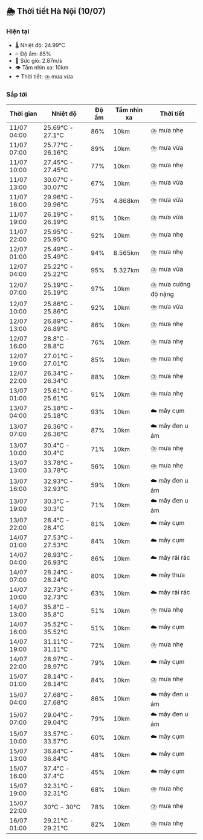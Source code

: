 ## 🌦️ Thời tiết Hà Nội (10/07)

### Hiện tại

- 🌡️ Nhiệt độ: 24.99℃
- 💦 Độ ẩm: 85%
- 💨 Sức gió: 2.87m/s
- 👁️ Tầm nhìn xa: 10km
- ☂️ Thời tiết: ⛈️ mưa vừa

### Sắp tới

| Thời gian | Nhiệt độ | Độ ẩm | Tầm nhìn xa | Thời tiết |
| --- | --- | --- | --- | --- |
| 11/07 04:00 | 25.69℃ - 27.1℃ | 86% | 10km | ⛈️ mưa nhẹ |
| 11/07 07:00 | 25.77℃ - 26.16℃ | 89% | 10km | ⛈️ mưa vừa |
| 11/07 10:00 | 27.45℃ - 27.45℃ | 77% | 10km | ⛈️ mưa nhẹ |
| 11/07 13:00 | 30.07℃ - 30.07℃ | 67% | 10km | ⛈️ mưa vừa |
| 11/07 16:00 | 29.96℃ - 29.96℃ | 75% | 4.868km | ⛈️ mưa vừa |
| 11/07 19:00 | 26.19℃ - 26.19℃ | 91% | 10km | ⛈️ mưa vừa |
| 11/07 22:00 | 25.95℃ - 25.95℃ | 92% | 10km | ⛈️ mưa nhẹ |
| 12/07 01:00 | 25.49℃ - 25.49℃ | 94% | 8.565km | ⛈️ mưa nhẹ |
| 12/07 04:00 | 25.22℃ - 25.22℃ | 95% | 5.327km | ⛈️ mưa vừa |
| 12/07 07:00 | 25.19℃ - 25.19℃ | 97% | 10km | ⛈️ mưa cường độ nặng |
| 12/07 10:00 | 25.86℃ - 25.86℃ | 92% | 10km | ⛈️ mưa vừa |
| 12/07 13:00 | 26.89℃ - 26.89℃ | 86% | 10km | ⛈️ mưa nhẹ |
| 12/07 16:00 | 28.8℃ - 28.8℃ | 76% | 10km | ⛈️ mưa nhẹ |
| 12/07 19:00 | 27.01℃ - 27.01℃ | 85% | 10km | ⛈️ mưa nhẹ |
| 12/07 22:00 | 26.34℃ - 26.34℃ | 88% | 10km | ⛈️ mưa nhẹ |
| 13/07 01:00 | 25.61℃ - 25.61℃ | 91% | 10km | ⛈️ mưa nhẹ |
| 13/07 04:00 | 25.18℃ - 25.18℃ | 93% | 10km | ☁️ mây cụm |
| 13/07 07:00 | 26.36℃ - 26.36℃ | 87% | 10km | ☁️ mây đen u ám |
| 13/07 10:00 | 30.4℃ - 30.4℃ | 71% | 10km | ⛈️ mưa nhẹ |
| 13/07 13:00 | 33.78℃ - 33.78℃ | 56% | 10km | ⛈️ mưa nhẹ |
| 13/07 16:00 | 32.93℃ - 32.93℃ | 59% | 10km | ☁️ mây đen u ám |
| 13/07 19:00 | 30.3℃ - 30.3℃ | 71% | 10km | ☁️ mây đen u ám |
| 13/07 22:00 | 28.4℃ - 28.4℃ | 81% | 10km | ☁️ mây cụm |
| 14/07 01:00 | 27.53℃ - 27.53℃ | 84% | 10km | ☁️ mây cụm |
| 14/07 04:00 | 26.93℃ - 26.93℃ | 86% | 10km | ☁️ mây rải rác |
| 14/07 07:00 | 28.24℃ - 28.24℃ | 80% | 10km | ☁️ mây thưa |
| 14/07 10:00 | 32.73℃ - 32.73℃ | 63% | 10km | ☁️ mây rải rác |
| 14/07 13:00 | 35.8℃ - 35.8℃ | 51% | 10km | ⛈️ mưa nhẹ |
| 14/07 16:00 | 35.52℃ - 35.52℃ | 51% | 10km | ☁️ mây cụm |
| 14/07 19:00 | 31.11℃ - 31.11℃ | 72% | 10km | ⛈️ mưa nhẹ |
| 14/07 22:00 | 28.97℃ - 28.97℃ | 79% | 10km | ☁️ mây cụm |
| 15/07 01:00 | 28.14℃ - 28.14℃ | 84% | 10km | ⛈️ mưa nhẹ |
| 15/07 04:00 | 27.68℃ - 27.68℃ | 86% | 10km | ☁️ mây đen u ám |
| 15/07 07:00 | 29.04℃ - 29.04℃ | 79% | 10km | ☁️ mây đen u ám |
| 15/07 10:00 | 33.57℃ - 33.57℃ | 60% | 10km | ☁️ mây cụm |
| 15/07 13:00 | 36.84℃ - 36.84℃ | 48% | 10km | ☁️ mây cụm |
| 15/07 16:00 | 37.4℃ - 37.4℃ | 45% | 10km | ☁️ mây cụm |
| 15/07 19:00 | 32.31℃ - 32.31℃ | 68% | 10km | ⛈️ mưa nhẹ |
| 15/07 22:00 | 30℃ - 30℃ | 78% | 10km | ⛈️ mưa nhẹ |
| 16/07 01:00 | 29.21℃ - 29.21℃ | 82% | 10km | ⛈️ mưa nhẹ |

